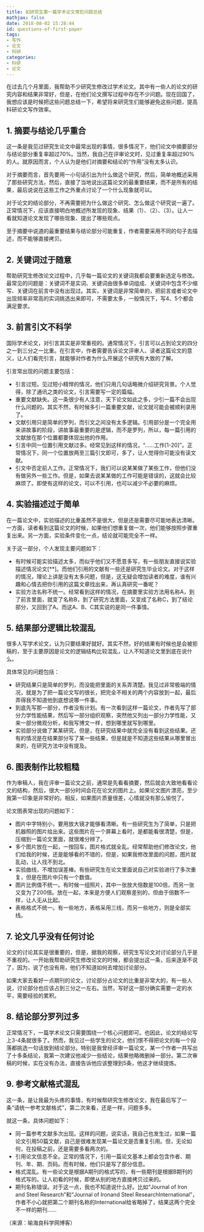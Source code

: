 ```yaml
---
title: 如研究生第一篇学术论文常犯问题总结
mathjax: false
date: 2018-08-02 15:28:44
id: questions-of-first-paper
tags:
- 写作
- 论文
- 科研
categories:
- 科研
- 论文
---
```


在过去几个月里面，我帮助不少研究生修改过学术论文。其中有一些人的论文的研究内容和结果非常好，但是，在他们论文撰写过程中存在不少问题。现在回国了，我想应该是时候把这些问题总结一下，希望将来研究生们能够避免这些问题，提高科研论文写作效率。

<!---more--->

## 1. 摘要与结论几乎重合

这一条是我见过研究生论文中最常出现的事情，很多情况下，他们论文中摘要部分与结论部分重复率超过70%。当然，我自己在评审论文时，见过重复率超过90%的人。就原因而言，个人认为是他们对摘要和结论的“作用”没有太多认识。

对于摘要而言，首先要用一小句话引出为什么做这个研究，然后，简单地概述采用了那些研究方法，然后，直接了当地说出这篇论文的最重要结果，而不是所有的结果，最后说说在这些工作之外重点讨论了一个什么现象就可以。

对于论文的结论部分，不再需要把为什么做这个研究、怎么做这个研究说一遍了。正常情况下，应该直接明白地概述所发现的现象、结果（1）、（2）、（3）。让人一看就知道论文发现了哪些现象、提出了哪些观点。

至于摘要中说道的最重要结果与结论部分可能重复，作者需要采用不同的句子去描述，而不能够直接拷贝。

## 2. 关键词过于随意

帮助研究生修改论文过程中，几乎每一篇论文的关键词我都会要重新选定与修改。最常见的问题是：关键词不是实词、关键词由很多单词组成、关键词中包含不少缩写、关键词在前言中没有出现过。其实，关键词是非常简单的，把前言或者论文中出现频率非常高的实词挑选出来即可，不需要太多，一般情况下，写4、5个都会满足要求。

## 3. 前言引文不科学

国际学术论文，对引言其实是非常重视的。通常情况下，引言可以占到论文的四分之一到三分之一比重。在引言中，作者需要告诉论文评审人、读者这篇论文的意义，让人们看完引言，就能够对作者为什么开展这个研究有大致的了解。

引言常出现的问题主要包括：

- 引言过短。见过短小精悍的情况，他们只用几句话略微介绍研究背景。个人觉得，除了通讯之类的论文，引言需要写一定的篇幅。
- 重要文献缺失。这一条很少有人注意，天下论文如此之多，少引一篇不会出现什么问题的。其实不然，有时候多引一篇重要文献，论文就可能会被顺利录用了。
- 文献引用只是简单的罗列，而引文之间没有太多逻辑。引用部分是一个完全用来讲故事的阶段，讲故事最重要的是逻辑，而不是罗列，所以，每一篇引用的文献放在那个位置都要体现出他的作用。
- 引言中同一位置引用文献过多。经常见到这样的情况，“……工作[1-20]”。正常情况下，同一个位置放两至三篇引文即可，多了，让人觉得你可能没有读文献。
- 引文中否定前人工作。正常情况下，我们可以说某某做了某些工作，但他们没有做另外一些工作。但是，如果去说某某做的工作可能是错误的，这就会比较麻烦了。即使有这样的论文，可以不引用，也可以减少不必要的麻烦。

## 4. 实验描述过于简单

在一篇论文中，实验描述的比重虽然不是很大，但是还是需要尽可能地表达清晰。一方面，读者看到这篇论文的时候，如果他们想重复做一次，他们能够按照步骤重复出来。另一方面，实验条件变化一点，结论就可能完全不一样。

关于这一部分，个人发现主要问题如下：

- 有时候可能实验描述太多，而似乎他们又不愿意多写，有一些朋友直接说实验描述情况论文[\**]。而他们引用的文献有一些还是研究生毕业论文。对于这样的情况，理论上讲是没有太多问题，但是，这无疑会增加读者的难度，谁有兴趣和心情去把你引用的这篇文章找出来，再认真研究一番呢？
- 实验方法名称不统一。经常看到这样的情况，在摘要里实验方法用名称A，到了前言里面，就变了名称B，到了研究方法里面，又变成了名称C，到了结论部分，又回到了A。而这A、B、C其实说的是同一件事情。

## 5. 结果部分逻辑比较混乱

很多人写学术论文，认为只要结果好就好。其实不然，好的结果有时候也是会被拒稿的，至于主要原因是论文的逻辑结构比较混乱，让人不知道论文里到底在说什么。

具体常见的问题包括：

- 研究结果只是简单的罗列，而没能把里面的关系弄清楚。我见过非常极端的情况，就是为了把一篇论文写的很长，把完全不相关的两个内容放到一起，最后弄得我不知道他到底想说哪一件事。
- 到底先写那一部分，作者没有计划。有一次看到这样一篇论文，作者先写了部分力学性能结果，然后写一部分组织观察，突然他又列出一部分力学性能，又来一部分微观分析，和我写博文一样，想到哪里就写到哪里。
- 实验部分说做了某某研究，但是，在研究结果中就完全没有看到这些结果。还有的情况是在结果部分写了某一些结果，但是就是不知道这些结果从哪里冒出来的，在研究方法中没有提及。

## 6. 图表制作比较粗糙

作为审稿人，我在评审一篇论文之前，通常是先看看摘要，然后就会大致地看看论文的结构，然后，很大一部分时间会花在论文的图片上。如果论文图片漂亮，至少我第一印象是非常好的。相反，如果图片质量很差，心情就没有那么愉悦了。

论文图表常出现的问题如下：

- 图片中字特别小，要用放大镜才能够看清晰。有一些研究生为了简单，只是把机器照的图片给出来。这些图片在一个屏幕上看时，是都能看很清楚，但是，压缩到一篇论文里面，就很难分辨了。
- 多个图片放在一起，一按回车，图片格式就全乱。经常帮助他们修改论文，他们给我的时候，还是能够看的不错的，但是，如果我修改里面的问题，图片就乱动，让人找不到北。
- 实验曲线，不增加误差棒。有些研究生在论文里面说自己对实验进行了多次重复，但是在图片中只有一个数值。
- 图片比例值不统一。有时候一组照片，其中一张放大倍数是100倍，而另一张又变为了200倍。放在一起，本来是方便人们观察差别的，但由于倍数不一样，让人无从比起。
- 表格格式不统一。有一些地方，表格采用三线，而另一些地方，则是全部实线。

## 7. 论文几乎没有任何讨论

论文的讨论其实是很重要的，但是，据我的观察，研究生写论文对讨论部分几乎是不重视的。一开始我帮助研究生修改论文的时候，都会提出这一条，后来逐渐不说了，因为，说了也没有用，他们不知道如何去增加讨论部分。

如果大家去看好一点期刊的论文，讨论部分占论文的比重是非常大的，有一些人说，讨论部分也应该占到三分之一左右。当然，写好这一部分确实需要一定的水平，需要经验的累积。

## 8. 结论部分罗列过多

正常情况下，一篇学术论文只需要围绕一个核心问题即可。也因此，论文的结论写上3-4条就很多了。然而，我见过一些学生的论文，他们恨不得把论文的每一个段落都挑选一句话放到结论部分。特别是我曾经评审一篇论文，某一个作者一共写出了十多条结论，我第一次建议他减少一些结论，结果他略微删掉一部分。第二次审稿的时候，实在没有办法，直接告诉他应该整理到5条，他这才继续提炼。

## 9. 参考文献格式混乱

这一条，是让我最为头疼的事情，有时候帮研究生修改论文，我在最后写了一条“请统一参考文献格式”，第二次来看，还是一样，问题多多。

就这一条，具体问题如下：

- 同一篇参考文献多次出现。这样的问题，说实话，我自己也发生过，如果一篇论文引用50篇文献，自己是很难发现某一篇论文是否重复引用。但，无论如何，在投稿之前，还是需要多看两次的。
- 引用论文信息不全。正常的情况下，引用一篇论文基本上都会包含作者、期刊、年、期、页码。而有时候，他们只是写了部分信息。
- 格式混乱。有一些论文是根据A期刊的格式写的，有一些期刊是根据B期刊的格式写的。让人初看的时候，即使从别的地方直接拷贝过来的。
- 期刊名称错误。对于这一点，我也不知道说什么好。比如“Journal of Iron and Steel Research”和“Journal of Ironand Steel ResearchInternational”，作者不小心就把第二个期刊名称的International给省略掉了，结果这两个完全不一样的期刊……

（来源：喻海良科学网博客）